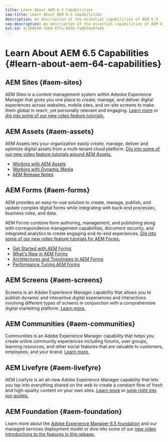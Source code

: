 ```yaml
---
title: Learn About AEM 6.5 Capabilities
seo-title: Learn About AEM 6.5 Capabilities
description: An description of the essential capabilities of AEM 6.5
seo-description: An description of the essential capabilities of AEM 6.5
exl-id: dc3b8690-f664-4ffa-993b-7a8634e6fe6b
---
```

# Learn About AEM 6.5 Capabilities {#learn-about-aem-64-capabilities}

## AEM Sites {#aem-sites}

AEM Sites is a content management system within Adeobe Experience Manager that gives you one place to create, manage, and deliver digital experiences across websites, mobile sites, and on-site screens to make them global in reach, yet personally relevant and engaging. [Learn more](https://www.adobe.com/marketing-cloud/enterprise-content-management/web-cms.html) or [dig into some of our new video feature tutorials.](https://helpx.adobe.com/experience-manager/kt/sites/index/aem-6-5-sites.html)

## AEM Assets {#aem-assets}

AEM Assets lets your organization easily create, manage, deliver and optimize digital assets from a multi-tenant cloud platform. [Dig into some of our new video feature tutorials around AEM Assets.](https://helpx.adobe.com/experience-manager/kt/assets/index/aem-6-4-assets.html)

* [Working with AEM Assets](/help/assets/manage-assets.md)
* [Working with Dynamic Media](/help/assets/dynamic-media.md)
* [AEM Release Notes](/help/release-notes/release-notes.md)

## AEM Forms {#aem-forms}

AEM provides an easy-to-use solution to create, manage, publish, and update complex digital forms while integrating with back-end processes, business rules, and data.

AEM Forms combine form authoring, management, and publishing along with correspondence management capabilities, document security, and integrated analytics to create engaging end-to-end experiences. [Dig into some of our new video feature tutorials for AEM Forms.](https://helpx.adobe.com/experience-manager/kt/forms/index/aem-6-5-forms.html)

* [Get Started with AEM Forms](/help/forms/using/introduction-aem-forms.md)
* [What's New in AEM Forms](/help/forms/using/whats-new.md)
* [Architectures and Topologies in AEM Forms](/help/forms/using/aem-forms-architecture-deployment.md)
* [Performance Tuning AEM Forms](/help/forms/using/performance-tuning-aem-forms.md)

## AEM Screens {#aem-screens}

Screens is an Adobe Experience Manager capability that allows you to publish dynamic and interactive digital experiences and interactions involving different types of screens in conjunction with a comprehensive digital marketing platform.  [Learn more.](https://docs.adobe.com/content/help/en/experience-manager-screens/user-guide/aem-screens-introduction.html)

## AEM Communities {#aem-communities}

Communities is an Adobe Experience Manager capability that helps you create online community experiences including forums, user groups, learning resources, and other social features that are valuable to customers, employees, and your brand. [Learn more.](https://www.adobe.com/marketing-cloud/enterprise-content-management/social-community-cms.html)

## AEM Livefyre {#aem-livefyre}

AEM Livefyre is an all-new Adobe Experience Manager capability that lets you tap into everything shared on the web to create a constant flow of fresh and high-quality content on your own sites. [Learn more](https://www.adobe.com/marketing-cloud/enterprise-content-management/ugc-content-platform.html) or [jump right into our guides.](https://answers.livefyre.com/product/livefyre-for-adobe-experience-manager-aem/)

## AEM Foundation {#aem-foundation}

Learn more about the [Adobe Experience Manager 6.5 foundation](/help/sites-deploying/home.md) and our managed services deployment model or dive into some of our [new video introductions to the features in this release.](https://helpx.adobe.com/experience-manager/kt/sites/index/aem-6-5-sites.html)
